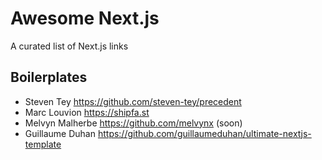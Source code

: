 # Awesome Next.js

A curated list of Next.js links

## Boilerplates

* Steven Tey https://github.com/steven-tey/precedent
* Marc Louvion https://shipfa.st
* Melvyn Malherbe https://github.com/melvynx (soon)
* Guillaume Duhan https://github.com/guillaumeduhan/ultimate-nextjs-template
